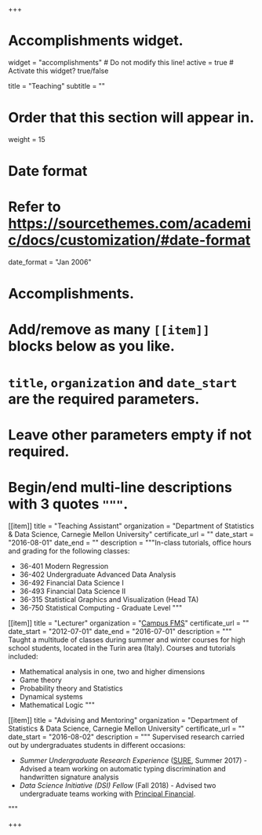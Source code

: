 +++
# Accomplishments widget.
widget = "accomplishments"  # Do not modify this line!
active = true  # Activate this widget? true/false

title = "Teaching"
subtitle = ""

# Order that this section will appear in.
weight = 15

# Date format
#   Refer to https://sourcethemes.com/academic/docs/customization/#date-format
date_format = "Jan 2006"

# Accomplishments.
#   Add/remove as many `[[item]]` blocks below as you like.
#   `title`, `organization` and `date_start` are the required parameters.
#   Leave other parameters empty if not required.
#   Begin/end multi-line descriptions with 3 quotes `"""`.

[[item]]
  title = "Teaching Assistant"
  organization = "Department of Statistics & Data Science, Carnegie Mellon University"
  certificate_url = ""
  date_start = "2016-08-01"
  date_end = ""
  description = """In-class tutorials, office hours and grading for the following classes: 

  * 36-401 Modern Regression 
  * 36-402 Undergraduate Advanced Data Analysis 
  * 36-492 Financial Data Science I 
  * 36-493 Financial Data Science II 
  * 36-315 Statistical Graphics and Visualization (Head TA)
  * 36-750 Statistical Computing - Graduate Level
  """

[[item]]
  title = "Lecturer"
  organization = "[Campus FMS](http://www.campusmfs.it/)"
  certificate_url = ""
  date_start = "2012-07-01"
  date_end = "2016-07-01"
  description = """ Taught a multitude of classes during summer and winter courses for high school students, located in the Turin area (Italy). Courses and tutorials included:

  - Mathematical analysis in one, two and higher dimensions
  - Game theory
  - Probability theory and Statistics
  - Dynamical systems
  - Mathematical Logic
 """
  
[[item]]
  title = "Advising and Mentoring"
  organization = "Department of Statistics & Data Science, Carnegie Mellon University"
  certificate_url = ""
  date_start = "2016-08-02"
  description = """ Supervised research carried out by undergraduates students in different occasions:

  * *Summer Undergraduate Research Experience* ([SURE](http://summer.stat.cmu.edu/), Summer 2017) - Advised a team working on automatic typing discrimination and handwritten signature analysis
  * *Data Science Initiative (DSI) Fellow* (Fall 2018) - Advised two undergraduate teams working with [Principal Financial](https://www.principal.com/).

  """

+++
